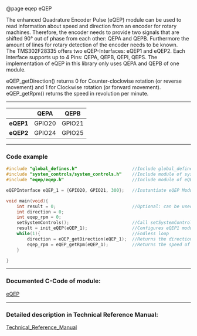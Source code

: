 @page eqep eQEP

The enhanced Quadrature Encoder Pulse (eQEP) module can be used to read information about speed and direction from an encoder for rotary machines. Therefore, the encoder needs to provide two signals that are shifted 90° out of phase from each other: QEPA and QEPB. Furthermore the amount of lines for rotary detection of the encoder needs to be known.  
The TMS302F28335 offers two eQEP-Interfaces: eQEP1 and eQEP2. Each Interface supports up to 4 Pins: QEPA, QEPB, QEPI, QEPS. The implementation of eQEP in this library only uses QEPA and QEPB of one module.

eQEP_getDirection() returns 0 for Counter-clockwise rotation (or reverse movement) and 1 for Clockwise rotation (or forward movement).   
eQEP_getRpm() returns the speed in revolution per minute. 



---

|           | QEPA   | QEPB   |
| --------- | ------ | ------ |
| **eQEP1** | GPIO20 | GPIO21 |
| **eQEP2** | GPIO24 | GPIO25 |

---



### Code example

```c
#include "global_defines.h"						//Include global_defines.h
#include "system_controls/system_controls.h"	//Include module of system controls
#include "eqep/eqep.h"							//Include module of eQEP

eQEPInterface eQEP_1 = {GPIO20, GPIO21, 300};	//Instantiate eQEP Module1 with QEPA on GPIO20, QEPB on GPIO21 and 300 lines for rotary detection of the encoder

void main(void){
    int result = 0;                           	//Optional: can be used to check return values of functions
    int direction = 0;
    int eqep_rpm = 0;
    setSystemControls();						//Call setSystemControls() function
    result = init_eQEP(eQEP_1);					//Configures eQEP1 module. Returns result of operation
    while(1){									//Endless loop
        direction = eQEP_getDirection(eQEP_1);	//Returns the direction of rotary machine/encoder plugged to eQEP1. Returns negative value for invalid input parameter
    	eqep_rpm = eQEP_getRpm(eQEP_1);			//Returns the speed of rotary machine/encoder plugged to eQEP1 in revolution per minute. Returns negative value for invalid input parameter   
    }

}
```

---



### Documented C-Code of module:

<a href="dir_3f97004f7146f2ff37b8e6d1b0cfcac4.html">eQEP</a>

---




### Detailed description in Technical Reference Manual:

<a href="../doc_documents/Technical_Reference_Manual.pdf#page=389" target="_blank">Technical_Reference_Manual</a>